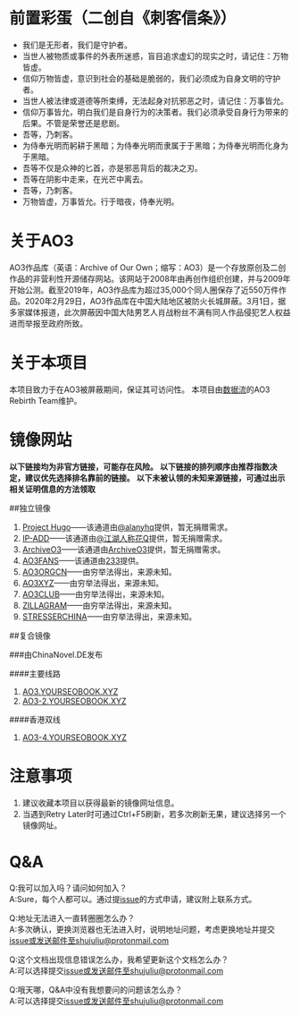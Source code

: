 # 前置彩蛋（二创自《刺客信条》）
* 我们是无形者，我们是守护者。
* 当世人被物质或事件的外表所迷惑，盲目追求虚幻的现实之时，请记住：万物皆虚。
* 信仰万物皆虚，意识到社会的基础是脆弱的，我们必须成为自身文明的守护者。
* 当世人被法律或道德等所束缚，无法起身对抗邪恶之时，请记住：万事皆允。
* 信仰万事皆允，明白我们是自身行为的决策者。我们必须承受自身行为带来的后果。不管是荣誉还是悲剧。
* 吾等，乃刺客。
* 为侍奉光明而躬耕于黑暗；为侍奉光明而隶属于于黑暗；为侍奉光明而化身为于黑暗。
* 吾等不仅是众神的匕首，亦是邪恶背后的裁决之刃。
* 吾等在阴影中走来，在光芒中离去。
* 吾等，乃刺客。
* 万物皆虚，万事皆允。行于暗夜，侍奉光明。

# 关于AO3
AO3作品库（英语：Archive of Our Own；缩写：AO3）是一个存放原创及二创作品的非营利性开源储存网站。该网站于2008年由再创作组织创建，并与2009年开始公测。截至2019年，AO3作品库为超过35,000个同人圈保存了近550万件作品。2020年2月29日，AO3作品库在中国大陆地区被防火长城屏蔽。3月1日，据多家媒体报道，此次屏蔽因中国大陆男艺人肖战粉丝不满有同人作品侵犯艺人权益进而举报至政府所致。

# 关于本项目
本项目致力于在AO3被屏蔽期间，保证其可访问性。
本项目由[数据流](https://github.com/orgs/shujuliu)的AO3 Rebirth Team维护。

# 镜像网站
**以下链接均为非官方链接，可能存在风险。**
**以下链接的排列顺序由推荐指数决定，建议优先选择排名靠前的链接。**
**以下未被认领的未知来源链接，可通过出示相关证明信息的方法领取**

##独立镜像
1. [Project Hugo](https://www.projecthugo.top/)——该通道由[@alanyhq](https://weibo.com/yhq20050916)提供，暂无捐赠需求。
2. [IP-ADD](http://154.213.21.125/)——该通道由[@江湖人称花Q](https://weibo.com/577117541)提供，暂无捐赠需求。
3. [ArchiveO3](https://archiveo3.xyz/)——该通道由[ArchiveO3](mailto:ao3_goon_cn@protonmail.com)提供，暂无捐赠需求。
4. [AO3FANS](https://ao3fan.com/)——该通道由[233](https://github.com/233boy)提供。
5. [AO3ORGCN](https://ao3.org.cn/)——由穷举法得出，来源未知。
6. [AO3XYZ](https://archiveofourown.xyz/)——由穷举法得出，来源未知。
7. [AO3CLUB](https://archiveofourown.club/)——由穷举法得出，来源未知。
8. [ZILLAGRAM](http://zillagram.net/)——由穷举法得出，来源未知。
9. [STRESSERCHINA](http://stresserchina.com/)——由穷举法得出，来源未知。

##复合镜像

###由ChinaNovel.DE发布

####主要线路
1. [AO3.YOURSEOBOOK.XYZ](https://ao3.yourseobook.xyz/)
2. [AO3-2.YOURSEOBOOK.XYZ](https://ao3-2.yourseobook.xyz/)

####香港双线

1. [AO3-4.YOURSEOBOOK.XYZ](https://ao3-4.yourseobook.xyz/)

# 注意事项
1. 建议收藏本项目以获得最新的镜像网址信息。
2. 当遇到Retry Later时可通过Ctrl+F5刷新，若多次刷新无果，建议选择另一个镜像网址。

# Q&A
Q:我可以加入吗？请问如何加入？     
A:Sure，每个人都可以。通过提[issue](https://github.com/shujuliu/AO3-Mirror-Site/issues)的方式申请，建议附上联系方式。

Q:地址无法进入一直转圈圈怎么办？     
A:多次确认，更换浏览器也无法进入时，说明地址问题，考虑更换地址并提交[issue](https://github.com/shujuliu/AO3-Mirror-Site/issues)或发送邮件至shujuliu@protonmail.com

Q:这个文档出现信息错误怎么办，我希望更新这个文档怎么办？     
A:可以选择提交[issue](https://github.com/shujuliu/AO3-Mirror-Site/issues)或发送邮件至shujuliu@protonmail.com

Q:哦天哪，Q&A中没有我想要问的问题该怎么办？     
A:可以选择提交[issue](https://github.com/shujuliu/AO3-Mirror-Site/issues)或发送邮件至shujuliu@protonmail.com






